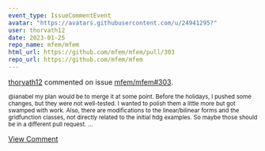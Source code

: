 ```yaml
---
event_type: IssueCommentEvent
avatar: "https://avatars.githubusercontent.com/u/24941295?"
user: thorvath12
date: 2023-01-25
repo_name: mfem/mfem
html_url: https://github.com/mfem/mfem/pull/303
repo_url: https://github.com/mfem/mfem
---
```


<a href='https://github.com/thorvath12' target='_blank'>thorvath12</a> commented on issue <a href='https://github.com/mfem/mfem/pull/303' target='_blank'>mfem/mfem#303</a>.

<small>@ianabel my plan would be to merge it at some point. Before the holidays, I pushed some changes, but they were not well-tested. I wanted to polish them a little more but got swamped with work. Also, there are modifications to the linear/bilinear forms and the gridfunction classes, not directly related to the initial hdg examples. So maybe those should be in a different pull request....</small>

<a href='https://github.com/mfem/mfem/pull/303' target='_blank'>View Comment</a>